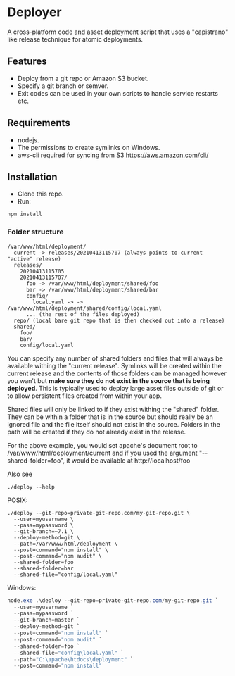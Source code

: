 # Deployer

A cross-platform code and asset deployment script that uses a "capistrano" like release technique for atomic deployments.

## Features

- Deploy from a git repo or Amazon S3 bucket.
- Specify a git branch or semver.
- Exit codes can be used in your own scripts to handle service restarts etc.

## Requirements

- nodejs.
- The permissions to create symlinks on Windows.
- aws-cli required for syncing from S3 https://aws.amazon.com/cli/

## Installation

- Clone this repo.
- Run:
```
npm install
```

### Folder structure
```
/var/www/html/deployment/
  current -> releases/20210413115707 (always points to current "active" release)
  releases/
    20210413115705
    20210413115707/
      foo -> /var/www/html/deployment/shared/foo
      bar -> /var/www/html/deployment/shared/bar
      config/
        local.yaml -> -> /var/www/html/deployment/shared/config/local.yaml
      ... (the rest of the files deployed)
  repo/ (local bare git repo that is then checked out into a release)
  shared/
    foo/
    bar/
    config/local.yaml
```

You can specify any number of shared folders and files that will always be available withing the "current release".
Symlinks will be created within the current release and the contents of those folders can be managed however you wan't but **make sure they do not exist in the source that is being deployed**.
This is typically used to deploy large asset files outside of git or to allow persistent files created from within
your app.

Shared files will only be linked to if they exist withing the "shared" folder. They can be within a folder that is in the source but should really be an ignored file and the file itself should not exist in the source. Folders in the path will be created if they do not already exist in the release.

For the above example, you would set apache's document root to /var/www/html/deployment/current and if you used the argument
"--shared-folder=foo", it would be available at http://localhost/foo

Also see
```shell
./deploy --help
```

POSIX:
```shell
./deploy --git-repo=private-git-repo.com/my-git-repo.git \
  --user=myusername \
  --pass=mypassword \
  --git-branch=~7.1 \
  --deploy-method=git \
  --path=/var/www/html/deployment \ 
  --post=command="npm install" \
  --post-command="npm audit" \
  --shared-folder=foo
  --shared-folder=bar
  --shared-file="config/local.yaml"
```

Windows:
```powershell
node.exe .\deploy --git-repo=private-git-repo.com/my-git-repo.git `
  --user=myusername `
  --pass=mypassword `
  --git-branch=master `
  --deploy-method=git `
  --post=command="npm install" `
  --post-command="npm audit" `
  --shared-folder=foo `
  --shared-file="config\local.yaml" `
  --path="C:\apache\htdocs\deployment" `
  --post=command="npm install"
```